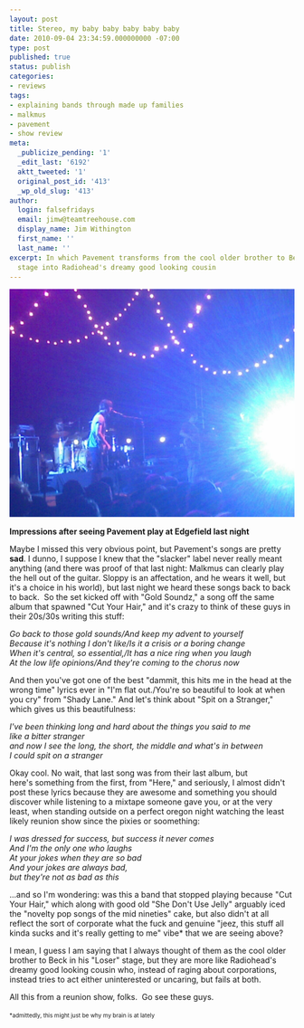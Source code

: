 ```yaml
---
layout: post
title: Stereo, my baby baby baby baby baby
date: 2010-09-04 23:34:59.000000000 -07:00
type: post
published: true
status: publish
categories:
- reviews
tags:
- explaining bands through made up families
- malkmus
- pavement
- show review
meta:
  _publicize_pending: '1'
  _edit_last: '6192'
  aktt_tweeted: '1'
  original_post_id: '413'
  _wp_old_slug: '413'
author:
  login: falsefridays
  email: jimw@teamtreehouse.com
  display_name: Jim Withington
  first_name: ''
  last_name: ''
excerpt: In which Pavement transforms from the cool older brother to Beck in his "Loser"
  stage into Radiohead's dreamy good looking cousin
---
```

![Closeup of Stephen Malkmus and Pavement playing at Edgefield](/images/pavement-edgefield-night.jpg)

<p></p>
<p><strong>Impressions after seeing Pavement play at Edgefield last night</strong></p>
<p><strong> </strong>Maybe I missed this very obvious point, but Pavement's songs are pretty <strong>sad</strong>. I dunno, I suppose I knew that the "slacker" label never really meant anything (and there was proof of that last night: Malkmus can clearly play the hell out of the guitar. Sloppy is an affectation, and he wears it well, but it's a choice in his world), but last night we heard these songs back to back to back.  So the set kicked off with "Gold Soundz," a song off the same album that spawned "Cut Your Hair," and it's crazy to think of these guys in their 20s/30s writing this stuff:</p>
<p><em>Go back to those gold sounds/And keep my advent to yourself<br style="clear:left;" />Because it's nothing I don't like/Is it a crisis or a boring change<br style="clear:left;" />When it's central, so essential,/It has a nice ring when you laugh <br style="clear:left;" />At the low life opinions/And they're coming to the chorus now</em></p>
<p>And then you've got one of the best "dammit, this hits me in the head at the wrong time" lyrics ever in "I'm flat out./You're so beautiful to look at when you cry" from "Shady Lane." And let's think about "Spit on a Stranger," which gives us this beautifulness:</p>
<p><em>I've been thinking long and hard about the things you said to me<br />
like a bitter stranger<br />
and now I see the long, the short, the middle and what's in between<br />
I could spit on a stranger</em></p>
<p>Okay cool. No wait, that last song was from their last album, but here's something from the first, from "Here," and seriously, I almost didn't post these lyrics because they are awesome and something you should discover while listening to a mixtape someone gave you, or at the very least, when standing outside on a perfect oregon night watching the least likely reunion show since the pixies or soomething:</p>
<p><em>I was dressed for success, but success it never comes<br style="clear:left;" />And I'm the only one who laughs<br style="clear:left;" />At your jokes when they are so bad<br style="clear:left;" />And your jokes are always bad,<br style="clear:left;" />but they're not as bad as this</em></p>
<p>...and so I'm wondering: was this a band that stopped playing because "Cut Your Hair," which along with good old "She Don't Use Jelly" arguably iced the "novelty pop songs of the mid nineties" cake, but also didn't at all reflect the sort of corporate what the fuck and genuine "jeez, this stuff all kinda sucks and it's really getting to me" vibe* that we are seeing above?</p>
<p>I mean, I guess I am saying that I always thought of them as the cool older brother to Beck in his "Loser" stage, but they are more like Radiohead's dreamy good looking cousin who, instead of raging about corporations, instead tries to act either uninterested or uncaring, but fails at both.</p>
<p>All this from a reunion show, folks.  Go see these guys.</p>
<p><span style="font-size:x-small;">*admittedly, this might just be why my brain is at lately</span></p>
